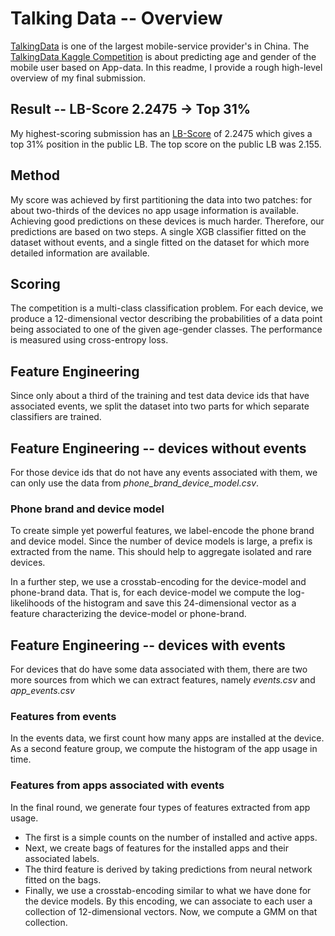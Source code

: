 
# Talking Data -- Overview

[TalkingData](https://www.talkingdata.com/) is one of the largest mobile-service provider's in China. The [TalkingData Kaggle Competition](https://www.kaggle.com/c/talkingdata-mobile-user-demographics) is about predicting age and gender of the mobile user based on App-data. In this readme, I provide a rough high-level overview of my final submission.

## Result -- LB-Score 2.2475 -> Top 31%

My highest-scoring submission has an [LB-Score](https://www.kaggle.com/c/talkingdata-mobile-user-demographics/leaderboard) of 2.2475 which gives a top 31% position in the public LB. The top score on the public LB was 2.155.

## Method

My score was achieved by first partitioning the data into two patches: for about two-thirds of the devices no app usage information is available. Achieving good predictions on these devices is much harder. Therefore, our predictions are based on two steps. A single XGB classifier fitted on the dataset without events, and a single fitted on the dataset for which more detailed information are available.

## Scoring

The competition is a multi-class classification problem. For each device, we produce a 12-dimensional vector describing the probabilities of a data point being associated to one of the given age-gender classes. The performance is measured using cross-entropy loss.

## Feature Engineering

Since only about a third of the training and test data device ids that have associated events,  we split the dataset into two parts for which separate classifiers are trained. 

## Feature Engineering -- devices without events

For those device ids that do not have any events associated with them, we can only use the data from *phone_brand_device_model.csv*.

### Phone brand and device model

To create simple yet powerful features, we label-encode the phone brand and device model. Since the number of device models is large, a prefix is extracted from the name. This should help to aggregate isolated and rare devices.

In a further step, we use a crosstab-encoding for the device-model and phone-brand data. That is, for each device-model we compute the log-likelihoods of the histogram and save this 24-dimensional vector as a feature characterizing the device-model or phone-brand.

## Feature Engineering -- devices with events

For devices that do have some data associated with them, there are two more sources from which we can extract features, namely *events.csv* and *app_events.csv*

### Features from events

In the events data, we first count how many apps are installed at the device. As a second feature group, we compute the histogram of the app usage in time. 

### Features from apps associated with events

In the final round, we generate four types of features extracted from app usage. 

- The first is a simple counts on the number of installed and active apps. 
- Next, we create bags of features for the installed apps and their associated labels. 
- The third feature is derived  by taking predictions from neural network fitted on the bags. 
- Finally, we use a crosstab-encoding similar to what we have done for the device models. By this encoding, we can associate to each user a collection of 12-dimensional vectors. Now, we compute a GMM on that collection.
